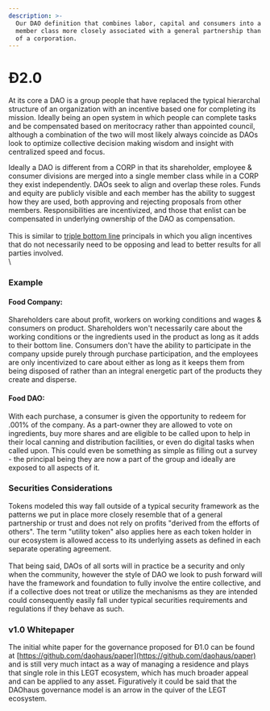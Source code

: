 ```yaml
---
description: >-
  Our DAO definition that combines labor, capital and consumers into a single
  member class more closely associated with a general partnership than with that
  of a corporation.
---
```


# Đ2.0

At its core a DAO is a group people that have replaced the typical hierarchal structure of an organization with an incentive based one for completing its mission.  Ideally being an open system in which people can complete tasks and be compensated based on meritocracy rather than appointed council, although a combination of the two will most likely always coincide as DAOs look to optimize collective decision making wisdom and insight with centralized speed and focus.

Ideally a DAO is different from a CORP in that its shareholder, employee & consumer divisions are merged into a single member class while in a CORP they exist independently.  DAOs seek to align and overlap these roles. Funds and equity are publicly visible and each member has the ability to suggest how they are used, both approving and rejecting proposals from other members. Responsibilities are incentivized, and those that enlist can be compensated in underlying ownership of the DAO as compensation. \
\
This is similar to [triple bottom line](https://en.wikipedia.org/wiki/Triple\_bottom\_line) principals in which you align incentives that do not necessarily need to be opposing and lead to better results for all parties involved.\
\


### **Example**

#### Food Company: &#x20;

Shareholders care about profit, workers on working conditions and wages & consumers on product. Shareholders won't necessarily care about the working conditions or the ingredients used in the product as long as it adds to their bottom line. Consumers don't have the ability to participate in the company upside purely through purchase participation, and the employees are only incentivized to care about either as long as it keeps them from being disposed of rather than an integral energetic part of the products they create and disperse.

#### Food DAO:

With each purchase, a consumer is given the opportunity to redeem for .001% of the company.  As a part-owner they are allowed to vote on ingredients, buy more shares and are eligible to be called upon to help in their local canning and distribution facilities, or even do digital tasks when called upon. This could even be something as simple as filling out a survey - the principal being they are now a part of the group and ideally are exposed to all aspects of it.

###

### Securities Considerations

Tokens modeled this way fall outside of a typical security framework as the patterns we put in place more closely resemble that of a general partnership or trust and does not rely on profits "derived from the efforts of others".  The term "utility token" also applies here as each token holder in our ecosystem is allowed access to its underlying assets as defined in each separate operating agreement.\
\
That being said, DAOs of all sorts will in practice be a security and only when the community, however the style of DAO we look to push forward will have the framework and foundation to fully involve the entire collective, and if a collective does not treat or utilize the mechanisms as they are intended could consequently easily fall under typical securities requirements and regulations if they behave as such.



### v1.0 Whitepaper

The initial white paper for the governance proposed for Đ1.0 can be found at [https://github.com/daohaus/paper](https://github.com/daohaus/paper) and is still very much intact as a way of managing a residence and plays that single role in this LEGT ecosystem, which has much broader appeal and can be applied to any asset.  Figuratively it could be said that the DAOhaus governance model is an arrow in the quiver of the LEGT ecosystem.
